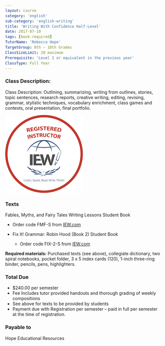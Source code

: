 ```yaml
---
layout: course
category: 'english'
sub-category: 'english-writing'
title: 'Writing With Confidence Half-Level'
date: 2017-07-10
tags: [book-required]
TutorName: 'Rebecca Hope'
TargetGroup: 8th – 10th Grades
ClassSizeLimit: 20 maximum
Prerequisite: 'Level 1 or equivalent in the previous year'
ClassType: Full Year
---
```


### Class Description:
Class Description: Outlining, summarizing, writing from outlines, stories, topic sentences, research reports, creative writing, editing, revising, grammar, stylistic techniques, vocabulary enrichment, class games and contests, oral presentation, final portfolio.

![IEW Registered Instructor](/bios/images/Registered_RED.jpg)

### Texts

Fables, Myths, and Fairy Tales Writing Lessons Student Book
*	Order code FMF-S from [IEW.com](http://iew.com/shop/products/all-things-fun-fascinating)

*	Fix It! Grammar: Robin Hood (Book 2) Student Book

	*	Order code FIX-2-S from [IEW.com](http://iew.com/shop/products/fix-it-grammar-nose-tree-student-book-1)

**Required materials:** Purchased texts (see above), collegiate
dictionary, two spiral notebooks, pocket folder, 3 x 5 index cards
(120), 1-inch three-ring binder, pencils, pens, highlighters.

### Total Due
*	$240.00 per semester
*	Fee Includes tutor provided handouts and thorough grading of weekly compositions
*	See above for texts to be provided by students
*	Payment due with Registration per semester – paid in full per semester at the time of registration.

### Payable to
Hope Educational Resources
